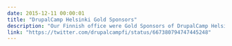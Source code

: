 ```yaml
---
date: 2015-12-11 00:00:01
title: "DrupalCamp Helsinki Gold Sponsors"
description: "Our Finnish office were Gold Sponsors of DrupalCamp Helsinki where the community welcomed in Drupal 8 with a big party."
link: "https://twitter.com/drupalcampfi/status/667380794747445248"
---
```

